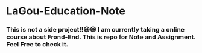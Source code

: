# LaGou-Education-Note


###  This is not a side project!!:laughing::laughing: I am currently taking a online course about Frond-End. This is repo for Note and Assignment. Feel Free to check it.
